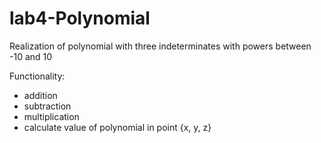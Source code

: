 # lab4-Polynomial

Realization of polynomial with three indeterminates with powers between -10 and 10

Functionality:
+ addition
+ subtraction
+ multiplication
+ calculate value of polynomial in point {x, y, z}

